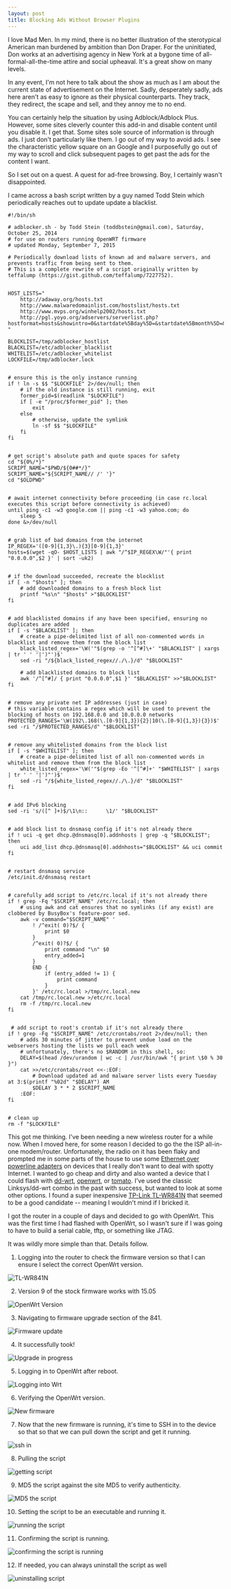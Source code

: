 ```yaml
---
layout: post
title: Blocking Ads Without Browser Plugins
---
```


I love Mad Men.   In my mind, there is no better illustration of the sterotypical
American man burdened by ambition than Don Draper.   For the uninitiated, Don works
at an advertising agency in New York at a bygone time of all-formal-all-the-time
attire and social upheaval.  It's a great show on many levels.
 
In any event, I'm not here to talk about the show as much as I am about the current state
of advertisement on the Internet. Sadly, desperately sadly, ads here aren't as easy to
ignore as their physical counterparts.   They track, they redirect,
the scape and sell, and they annoy me to no end.
 
You can certainly help the situation by using Adblock/Adblock Plus.  However, some sites
cleverly counter this add-in and disable content until you disable it.   I get that.
Some sites sole source of information is through ads.   I just don't particularly like them.
I go out of my way to avoid ads.   I see the characteristic yellow square on an Google and
I purposefully go out of my way to scroll and click subsequent pages to get past the ads
for the content I want.

So I set out on a quest.   A quest for ad-free browsing.   Boy, I certainly wasn't 
disappointed.

I came across a bash script written by a guy named Todd Stein which periodically reaches
out to update update a blacklist.   


    #!/bin/sh

    # adblocker.sh - by Todd Stein (toddbstein@gmail.com), Saturday, October 25, 2014
    # for use on routers running OpenWRT firmware
    # updated Monday, September 7, 2015

    # Periodically download lists of known ad and malware servers, and prevents traffic from being sent to them.
    # This is a complete rewrite of a script originally written by teffalump (https://gist.github.com/teffalump/7227752).


    HOST_LISTS="
	    http://adaway.org/hosts.txt
	    http://www.malwaredomainlist.com/hostslist/hosts.txt
	    http://www.mvps.org/winhelp2002/hosts.txt
	    http://pgl.yoyo.org/adservers/serverlist.php?hostformat=hosts&showintro=0&startdate%5Bday%5D=&startdate%5Bmonth%5D=&star
    "

    BLOCKLIST=/tmp/adblocker_hostlist
    BLACKLIST=/etc/adblocker_blacklist
    WHITELIST=/etc/adblocker_whitelist
    LOCKFILE=/tmp/adblocker.lock


    # ensure this is the only instance running
    if ! ln -s $$ "$LOCKFILE" 2>/dev/null; then
	    # if the old instance is still running, exit
	    former_pid=$(readlink "$LOCKFILE")
	    if [ -e "/proc/$former_pid" ]; then
		    exit
	    else
		    # otherwise, update the symlink
		    ln -sf $$ "$LOCKFILE"
	    fi
    fi


    # get script's absolute path and quote spaces for safety
    cd "${0%/*}"
    SCRIPT_NAME="$PWD/${0##*/}"
    SCRIPT_NAME="${SCRIPT_NAME// /' '}"
    cd "$OLDPWD"


    # await internet connectivity before proceeding (in case rc.local executes this script before connectivity is achieved)
    until ping -c1 -w3 google.com || ping -c1 -w3 yahoo.com; do
	    sleep 5
    done &>/dev/null


    # grab list of bad domains from the internet
    IP_REGEX='([0-9]{1,3}\.){3}[0-9]{1,3}'
    hosts=$(wget -qO- $HOST_LISTS | awk "/^$IP_REGEX\W/"'{ print "0.0.0.0",$2 }' | sort -uk2)


    # if the download succeeded, recreate the blocklist
    if [ -n "$hosts" ]; then
	    # add downloaded domains to a fresh block list
	    printf "%s\n" "$hosts" >"$BLOCKLIST"
    fi


    # add blacklisted domains if any have been specified, ensuring no duplicates are added
    if [ -s "$BLACKLIST" ]; then
	    # create a pipe-delimited list of all non-commented words in blacklist and remove them from the block list
	    black_listed_regex='\W('"$(grep -o '^[^#]\+' "$BLACKLIST" | xargs | tr ' ' '|')"')$'
	    sed -ri "/${black_listed_regex//./\.}/d" "$BLOCKLIST"

	    # add blacklisted domains to block list	
	    awk '/^[^#]/ { print "0.0.0.0",$1 }' "$BLACKLIST" >>"$BLOCKLIST"
    fi


    # remove any private net IP addresses (just in case)
    # this variable contains a regex which will be used to prevent the blocking of hosts on 192.168.0.0 and 10.0.0.0 networks
    PROTECTED_RANGES='\W(192\.168(\.[0-9]{1,3}){2}|10(\.[0-9]{1,3}){3})$'
    sed -ri "/$PROTECTED_RANGES/d" "$BLOCKLIST"


    # remove any whitelisted domains from the block list
    if [ -s "$WHITELIST" ]; then
	    # create a pipe-delimited list of all non-commented words in whitelist and remove them from the block list
	    white_listed_regex='\W('"$(grep -Eo '^[^#]+' "$WHITELIST" | xargs | tr ' ' '|')"')$'
	    sed -ri "/${white_listed_regex//./\.}/d" "$BLOCKLIST"
    fi


    # add IPv6 blocking
    sed -ri 's/([^ ]+)$/\1\n::      \1/' "$BLOCKLIST"


    # add block list to dnsmasq config if it's not already there
    if ! uci -q get dhcp.@dnsmasq[0].addnhosts | grep -q "$BLOCKLIST"; then
	    uci add_list dhcp.@dnsmasq[0].addnhosts="$BLOCKLIST" && uci commit
    fi


    # restart dnsmasq service
    /etc/init.d/dnsmasq restart


    # carefully add script to /etc/rc.local if it's not already there
    if ! grep -Fq "$SCRIPT_NAME" /etc/rc.local; then
	    # using awk and cat ensures that no symlinks (if any exist) are clobbered by BusyBox's feature-poor sed.
	    awk -v command="$SCRIPT_NAME" '
		    ! /^exit( 0)?$/ {
			    print $0
		    }
		    /^exit( 0)?$/ {
			    print command "\n" $0
			    entry_added=1
		    }
		    END {
			    if (entry_added != 1) {
				    print command
			    }
		    }' /etc/rc.local >/tmp/rc.local.new
	    cat /tmp/rc.local.new >/etc/rc.local
	    rm -f /tmp/rc.local.new
    fi


     # add script to root's crontab if it's not already there
    if ! grep -Fq "$SCRIPT_NAME" /etc/crontabs/root 2>/dev/null; then
	    # adds 30 minutes of jitter to prevent undue load on the webservers hosting the lists we pull each week
	    # unfortunately, there's no $RANDOM in this shell, so:
	    DELAY=$(head /dev/urandom | wc -c | /usr/bin/awk "{ print \$0 % 30 }")
	    cat >>/etc/crontabs/root <<-:EOF:
		    # Download updated ad and malware server lists every Tuesday at 3:$(printf "%02d" "$DELAY") AM
		    $DELAY 3 * * 2 $SCRIPT_NAME
	    :EOF:
    fi


    # clean up
    rm -f "$LOCKFILE"


This got me thinking.  I've been needing a new wireless
router for a while now.   When I moved here, for some reason I decided to go the the ISP
all-in-one modem/router.   Unfortunately, the radio on it has been flaky and prompted me
in some parts of the house to use some [Ethernet over powerline adapters](http://www.amazon.com/TP-LINK-TL-PA4010-Powerline-Adapter-500Mbps/dp/B00CUD1M66)
on devices that I really don't want to deal with spotty Internet.   I wanted to go cheap
and dirty and also wanted a device that I could flash with [dd-wrt](http://www.dd-wrt.com/site/index),
[openwrt](https://openwrt.org/), or [tomato](http://www.polarcloud.com/tomato).  I've used
the classic Linksys/dd-wrt combo in the past with success, but wanted to look at some other
options.   I found a super inexpensive [TP-Link TL-WR841N](http://www.amazon.com/TP-LINK-TL-WR841N-Wireless-Router-300Mbps/dp/B001FWYGJS/ref=sr_1_1?s=pc&ie=UTF8&qid=1444622938&sr=1-1&keywords=tp-link+841n)
that seemed to be a good candidate -- meaning I wouldn't mind if I bricked it.

I got the router in a couple of days and decided to go with OpenWrt.  This was the first 
time I had flashed with OpenWrt, so I wasn't sure if I was going to have to build a serial
cable, tftp, or something like JTAG.

It was wildly more simple than that.   Details follow.

1. Logging into the router to check the firmware version so that I can ensure I select
the correct OpenWrt version.
 
![TL-WR841N](/images/1_Version9.jpg)
 
2. Version 9 of the stock firmware works with 15.05

![OpenWrt Version](/images/2_firmwareVersion.jpg)

3. Navigating to firmware upgrade section of the 841.

![Firmware update](/images/4_FirmwareUpdate.jpg)

4. It successfully took!

![Upgrade in progress](/images/5_upgrading.jpg)

5. Logging in to OpenWrt after reboot.

![Logging into Wrt](/images/6_loginWRT.jpg)

6. Verifying the OpenWrt version.

![New firmware](/images/7_SystemAdministration.jpg)

7. Now that the new firmware is running, it's time to SSH in to the device so that
so that we can pull down the script and get it running.

![ssh in](/images/9_sshingIn.jpg)

8. Pulling the script

![getting script](/images/10_getScript.jpg)

9. MD5 the script against the site MD5 to verify authenticity.

![MD5 the script](/images/11_md5.jpg)

10. Setting the script to be an executable and running it.

![running the script](/images/12_execute.jpg)

11. Confirming the script is running.

![confirming the script is running](/images/13_confirm.jpg)

12. If needed, you can always uninstall the script as well

![uninstalling script](/images/14_toUninstall.jpg)